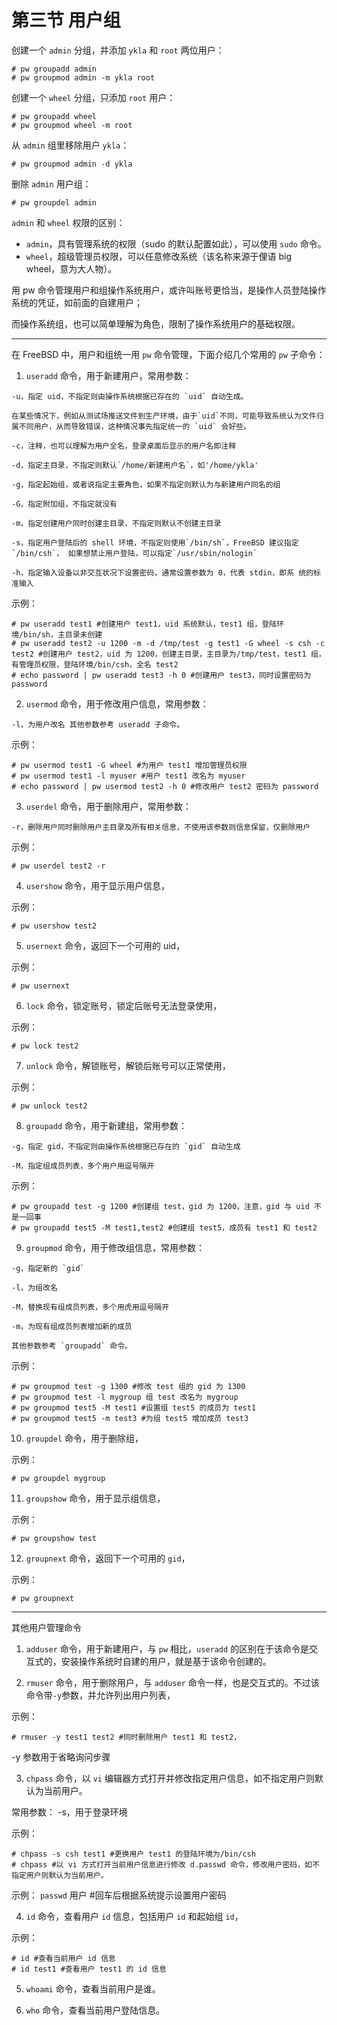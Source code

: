 # 第三节 用户组

创建一个 `admin` 分组，并添加 `ykla` 和 `root` 两位用户：

```
# pw groupadd admin
# pw groupmod admin -m ykla root
```

创建一个 `wheel` 分组，只添加 `root` 用户：

```
# pw groupadd wheel
# pw groupmod wheel -m root
```

从 `admin` 组里移除用户 `ykla`：

```
# pw groupmod admin -d ykla
```

删除 `admin` 用户组：

```
# pw groupdel admin
```

`admin` 和 `wheel` 权限的区别：

- `admin`，具有管理系统的权限（sudo 的默认配置如此），可以使用 `sudo` 命令。
- `wheel`，超级管理员权限，可以任意修改系统（该名称来源于俚语 big wheel，意为大人物）。

用 pw 命令管理用户和组操作系统用户，或许叫账号更恰当，是操作人员登陆操作系统的凭证，如前面的自建用户；

而操作系统组，也可以简单理解为角色，限制了操作系统用户的基础权限。

---

在 FreeBSD 中，用户和组统一用 `pw` 命令管理，下面介绍几个常用的 `pw` 子命令：

1. `useradd` 命令，用于新建用户，常用参数： 

```
-u，指定 uid，不指定则由操作系统根据已存在的 `uid` 自动生成。

在某些情况下，例如从测试场推送文件到生产环境，由于`uid`不同，可能导致系统认为文件归属不同用户，从而导致错误，这种情况事先指定统一的 `uid` 会好些。

-c，注释，也可以理解为用户全名，登录桌面后显示的用户名即注释

-d，指定主目录，不指定则默认`/home/新建用户名`，如'/home/ykla'

-g，指定起始组，或者说指定主要角色，如果不指定则默认为与新建用户同名的组

-G，指定附加组，不指定就没有

-m，指定创建用户同时创建主目录，不指定则默认不创建主目录

-s，指定用户登陆后的 shell 环境，不指定则使用`/bin/sh`，FreeBSD 建议指定`/bin/csh`， 如果想禁止用户登陆，可以指定`/usr/sbin/nologin`

-h，指定输入设备以非交互状况下设置密码，通常设置参数为 0，代表 stdin，即系 统的标准输入
```

示例：

```
# pw useradd test1 #创建用户 test1，uid 系统默认，test1 组，登陆环境/bin/sh，主目录未创建
# pw useradd test2 -u 1200 -m -d /tmp/test -g test1 -G wheel -s csh -c test2 #创建用户 test2，uid 为 1200，创建主目录，主目录为/tmp/test，test1 组，有管理员权限，登陆环境/bin/csh，全名 test2 
# echo password | pw useradd test3 -h 0 #创建用户 test3，同时设置密码为 password 
```

2. `usermod` 命令，用于修改用户信息，常用参数：

`-l，为用户改名 其他参数参考 useradd 子命令。`

示例：

```
# pw usermod test1 -G wheel #为用户 test1 增加管理员权限 
# pw usermod test1 -l myuser #用户 test1 改名为 myuser 
# echo password | pw usermod test2 -h 0 #修改用户 test2 密码为 password 
```

3. `userdel` 命令，用于删除用户，常用参数：

`-r，删除用户同时删除用户主目录及所有相关信息，不使用该参数则信息保留，仅删除用户`

示例：

```
# pw userdel test2 -r 
```

4. `usershow` 命令，用于显示用户信息，

示例：

```
# pw usershow test2 
```

5. `usernext` 命令，返回下一个可用的 uid，

示例：

```
# pw usernext 
```

6. `lock` 命令，锁定账号，锁定后账号无法登录使用，

示例：

```
# pw lock test2 
```

7. `unlock` 命令，解锁账号，解锁后账号可以正常使用，

示例：

```
# pw unlock test2 
```

8. `groupadd` 命令，用于新建组，常用参数：

```
-g，指定 gid，不指定则由操作系统根据已存在的 `gid` 自动生成

-M，指定组成员列表，多个用户用逗号隔开
```

示例：

```
# pw groupadd test -g 1200 #创建组 test，gid 为 1200，注意，gid 与 uid 不是一回事 
# pw groupadd test5 -M test1,test2 #创建组 test5，成员有 test1 和 test2 
```

9. `groupmod` 命令，用于修改组信息，常用参数：

```
-g，指定新的 `gid`

-l，为组改名

-M，替换现有组成员列表，多个用虎用逗号隔开

-m，为现有组成员列表增加新的成员

其他参数参考 `groupadd` 命令。
```

示例：

```
# pw groupmod test -g 1300 #修改 test 组的 gid 为 1300 
# pw groupmod test -l mygroup 组 test 改名为 mygroup 
# pw groupmod test5 -M test1 #设置组 test5 的成员为 test1 
# pw groupmod test5 -m test3 #为组 test5 增加成员 test3 
```

10. `groupdel` 命令，用于删除组，

示例：

```
# pw groupdel mygroup 
```

11. `groupshow` 命令，用于显示组信息，

示例：

```
# pw groupshow test 
```

12. `groupnext` 命令，返回下一个可用的 `gid`，

示例：

```
# pw groupnext 
```

---

其他用户管理命令

1. `adduser` 命令，用于新建用户，与 `pw` 相比，`useradd` 的区别在于该命令是交互式的，安装操作系统时自建的用户，就是基于该命令创建的。

2. `rmuser` 命令，用于删除用户，与 `adduser` 命令一样，也是交互式的。不过该命令带`-y`参数，并允许列出用户列表，

示例：

```
# rmuser -y test1 test2 #同时删除用户 test1 和 test2，
```

-y 参数用于省略询问步骤

3. `chpass` 命令，以 `vi` 编辑器方式打开并修改指定用户信息，如不指定用户则默认为当前用户。

常用参数： -s，用于登录环境

示例：

```
# chpass -s csh test1 #更换用户 test1 的登陆环境为/bin/csh 
# chpass #以 vi 方式打开当前用户信息进行修改 d.passwd 命令，修改用户密码，如不指定用户则默认为当前用户。
```

示例： `passwd` 用户 #回车后根据系统提示设置用户密码

4. `id` 命令，查看用户 `id` 信息，包括用户 `id` 和起始组 `id`，

示例：

```
# id #查看当前用户 id 信息 
# id test1 #查看用户 test1 的 id 信息 
```

5. `whoami` 命令，查看当前用户是谁。

6. `who` 命令，查看当前用户登陆信息。
